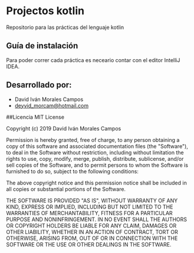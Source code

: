 # Projectos kotlin

Repositorio para las prácticas del lenguaje kotlin

## Guía de instalación
Para poder correr cada práctica es neceario contar con el editor IntelliJ IDEA.

## Desarrollado por:
* David Iván Morales Campos 
* deyvid_morcam@hotmail.com


##Licencia 
MIT License

Copyright (c) 2019 David Iván Morales Campos

Permission is hereby granted, free of charge, to any person obtaining a copy
of this software and associated documentation files (the "Software"), to deal
in the Software without restriction, including without limitation the rights
to use, copy, modify, merge, publish, distribute, sublicense, and/or sell
copies of the Software, and to permit persons to whom the Software is
furnished to do so, subject to the following conditions:

The above copyright notice and this permission notice shall be included in all
copies or substantial portions of the Software.

THE SOFTWARE IS PROVIDED "AS IS", WITHOUT WARRANTY OF ANY KIND, EXPRESS OR
IMPLIED, INCLUDING BUT NOT LIMITED TO THE WARRANTIES OF MERCHANTABILITY,
FITNESS FOR A PARTICULAR PURPOSE AND NONINFRINGEMENT. IN NO EVENT SHALL THE
AUTHORS OR COPYRIGHT HOLDERS BE LIABLE FOR ANY CLAIM, DAMAGES OR OTHER
LIABILITY, WHETHER IN AN ACTION OF CONTRACT, TORT OR OTHERWISE, ARISING FROM,
OUT OF OR IN CONNECTION WITH THE SOFTWARE OR THE USE OR OTHER DEALINGS IN THE
SOFTWARE.


